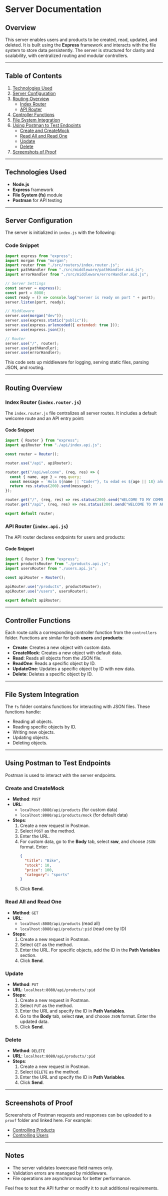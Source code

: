 # Server Documentation

## Overview

This server enables users and products to be created, read, updated, and deleted. It is built using the **Express** framework and interacts with the file system to store data persistently. The server is structured for clarity and scalability, with centralized routing and modular controllers.

---

## Table of Contents

1. [Technologies Used](#technologies-used)
2. [Server Configuration](#server-configuration)
3. [Routing Overview](#routing-overview)
   - [Index Router](#index-router)
   - [API Router](#api-router)
4. [Controller Functions](#controller-functions)
5. [File System Integration](#file-system-integration)
6. [Using Postman to Test Endpoints](#using-postman-to-test-endpoints)
   - [Create and CreateMock](#create-and-createmock)
   - [Read All and Read One](#read-all-and-read-one)
   - [Update](#update)
   - [Delete](#delete)
7. [Screenshots of Proof](#screenshots-of-proof)

---

## Technologies Used

- **Node.js**
- **Express** framework
- **File System (fs)** module
- **Postman** for API testing

---

## Server Configuration

The server is initialized in `index.js` with the following:

### Code Snippet

```javascript
import express from "express";
import morgan from "morgan";
import router from "./src/routers/index.router.js";
import pathHandler from "./src/middleware/pathHandler.mid.js";
import errorHandler from "./src/middleware/errorHandler.mid.js";

// Server Settings
const server = express();
const port = 8080;
const ready = () => console.log("server is ready on port " + port);
server.listen(port, ready);

// Middleware
server.use(morgan("dev"));
server.use(express.static("public"));
server.use(express.urlencoded({ extended: true }));
server.use(express.json());

// Router
server.use("/", router);
server.use(pathHandler);
server.use(errorHandler);
```

This code sets up middleware for logging, serving static files, parsing JSON, and routing.

---

## Routing Overview

### Index Router (`index.router.js`)

The `index.router.js` file centralizes all server routes. It includes a default welcome route and an API entry point:

#### Code Snippet

```javascript
import { Router } from "express";
import apiRouter from "./api/index.api.js";

const router = Router();

router.use("/api", apiRouter);

router.get("/api/welcome", (req, res) => {
  const { name, age } = req.query;
  const message = `Hola ${name || "Coder"}, tu edad es ${age || 18} años`;
  return res.status(200).send(message);
});

router.get("/", (req, res) => res.status(200).send("WELCOME TO MY COMMERCE"));
router.get("/api", (req, res) => res.status(200).send("WELCOME TO MY API"));

export default router;
```

### API Router (`index.api.js`)

The API router declares endpoints for users and products:

#### Code Snippet

```javascript
import { Router } from "express";
import productsRouter from "./products.api.js";
import usersRouter from "./users.api.js";

const apiRouter = Router();

apiRouter.use("/products", productsRouter);
apiRouter.use("/users", usersRouter);

export default apiRouter;
```

---

## Controller Functions

Each route calls a corresponding controller function from the `controllers` folder. Functions are similar for both **users** and **products**:

- **Create**: Creates a new object with custom data.
- **CreateMock**: Creates a new object with default data.
- **Read**: Reads all objects from the JSON file.
- **ReadOne**: Reads a specific object by ID.
- **UpdateOne**: Updates a specific object by ID with new data.
- **Delete**: Deletes a specific object by ID.

---

## File System Integration

The `fs` folder contains functions for interacting with JSON files. These functions handle:

- Reading all objects.
- Reading specific objects by ID.
- Writing new objects.
- Updating objects.
- Deleting objects.

---

## Using Postman to Test Endpoints

Postman is used to interact with the server endpoints.

### Create and CreateMock

- **Method**: `POST`
- **URL**:
  - `localhost:8080/api/products` (for custom data)
  - `localhost:8080/api/products/mock` (for default data)
- **Steps**:
  1. Create a new request in Postman.
  2. Select `POST` as the method.
  3. Enter the URL.
  4. For custom data, go to the **Body** tab, select **raw**, and choose `JSON` format. Enter:
     ```json
     {
       "title": "Bike",
       "stock": 10,
       "price": 100,
       "category": "sports"
     }
     ```
  5. Click **Send**.

### Read All and Read One

- **Method**: `GET`
- **URL**:
  - `localhost:8080/api/products` (read all)
  - `localhost:8080/api/products/:pid` (read one by ID)
- **Steps**:
  1. Create a new request in Postman.
  2. Select `GET` as the method.
  3. Enter the URL. For specific objects, add the ID in the **Path Variables** section.
  4. Click **Send**.

### Update

- **Method**: `PUT`
- **URL**: `localhost:8080/api/products/:pid`
- **Steps**:
  1. Create a new request in Postman.
  2. Select `PUT` as the method.
  3. Enter the URL and specify the ID in **Path Variables**.
  4. Go to the **Body** tab, select **raw**, and choose `JSON` format. Enter the updated data.
  5. Click **Send**.

### Delete

- **Method**: `DELETE`
- **URL**: `localhost:8080/api/products/:pid`
- **Steps**:
  1. Create a new request in Postman.
  2. Select `DELETE` as the method.
  3. Enter the URL and specify the ID in **Path Variables**.
  4. Click **Send**.

---

## Screenshots of Proof

Screenshots of Postman requests and responses can be uploaded to a `proof` folder and linked here. For example:

- [Controlling Products](./Proof/Products)
- [Controlling Users](./Proof/Users)

---

## Notes

- The server validates lowercase field names only.
- Validation errors are managed by middleware.
- File operations are asynchronous for better performance.

Feel free to test the API further or modify it to suit additional requirements.
